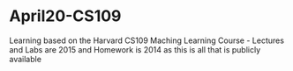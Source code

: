 # April20-CS109
Learning based on the Harvard CS109 Maching Learning Course - Lectures and Labs are 2015 and Homework is 2014 as this is all that is publicly available
